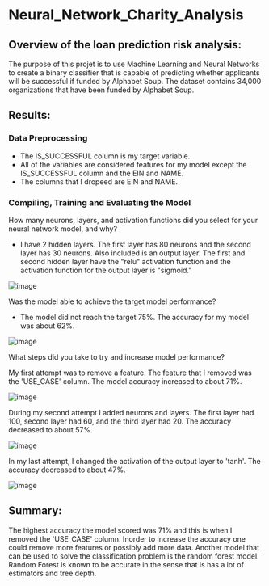 # Neural_Network_Charity_Analysis

## Overview of the loan prediction risk analysis:

The purpose of this projet is to use Machine Learning and Neural Networks to create a binary classifier that is capable of predicting whether applicants will be successful if funded by Alphabet Soup.  The dataset contains 34,000 organizations that have been funded by Alphabet Soup. 

## Results:

### Data Preprocessing

- The IS_SUCCESSFUL column is my target variable.
- All of the variables are considered features for my model except the IS_SUCCESSFUL column and the EIN and NAME.
- The columns that I dropeed are EIN and NAME.

### Compiling, Training and Evaluating the Model

How many neurons, layers, and activation functions did you select for your neural network model, and why?

-  I have 2 hidden layers. The first layer has 80 neurons and the second layer has 30 neurons.  Also included is an output layer. The first and second hidden layer have the "relu" activation function and the activation function for the output layer is "sigmoid."

![image](https://user-images.githubusercontent.com/80642682/131268943-540d8616-fb86-4038-bc9e-2e45758adf14.png)


Was the model able to achieve the target model performance?

- The model did not reach the target 75%. The accuracy for my model was about 62%.

![image](https://user-images.githubusercontent.com/80642682/131268983-25b868c0-a80b-416e-9e3a-f46c7ac1606e.png)


What steps did you take to try and increase model performance?

My first attempt was to remove a feature.  The feature that I removed was the 'USE_CASE' column.  The model accuracy increased to about 71%.

![image](https://user-images.githubusercontent.com/80642682/131269100-7df95df7-8f05-4457-ab69-fcad010ad64c.png)


During my second attempt I added neurons and layers.  The first layer had 100, second layer had 60, and the third layer had 20. The accuracy decreased to about 57%.
 
![image](https://user-images.githubusercontent.com/80642682/131269170-de8d2cb7-67e6-4e47-8aa8-abb8cade6926.png)

 
In my last attempt, I changed the activation of the output layer to 'tanh'. The accuracy decreased to about 47%.

![image](https://user-images.githubusercontent.com/80642682/131269230-5437af1c-a674-4e08-be4a-155158ad850d.png)


## Summary:

The highest accuracy the model scored was 71% and this is when I removed the 'USE_CASE' column.  Inorder to increase the accuracy one could remove more features or possibly add more data.  Another model that can be used to solve the classification problem is the random forest model. Random Forest is known to be accurate in the sense that is has a lot of estimators and tree depth.
